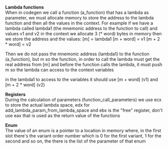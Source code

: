 **Lambda functions**  
When in codegen we call a function (a_function) that has a lambda as parameter, 
we must allocate memory to store the address to the lambda function and then all the values in the context.
For example if we have a lambda called lambda1 (the mnemonic address to the function to call) and values v1 and v2 in the context
we allocate 3 (* word) bytes in memory then we store the address and the values:
[m] = lambda1
[m + word] = v1
[m + 2 * word] = v2

Then we do not pass the mnemonic address (lambda1) to the function (a_function), but m
so the function, in order to call the lambda must get the real address from [m]
and before the function calls the lambda, it must push m so the lambda can access to the context variables

in the lambda1 to access to the variables it should use [m + word] (v1) and [m + 2 * word] (v2) 

**Registers**  
During the calculation of parameters (function_call_parameters) we use ecx to store the actual lambda space, 
edx for add_lambda_param_from_lambda_space and ebx is the "free" register, don't use eax that is used as the return value of the functions 

**Enum**  
The value of an enum is a pointer to a location in memory where, in the first slot there's the variant order number 
which is 0 for the first variant, 1 for the second and so on, the there is the list of the parameter of that enum 


